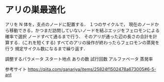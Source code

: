 # アリの巣最適化

アリを N 体を，支点のノードに配置する．
１つのサイクルで，
現在のノードから移動できる，かつまだ訪問していないノードを結ぶエッジをフェロモンによる確率で選択
ノードすべて通るまで行う．
そのアリが通った辺の長さの合計を計算する．(これを短くする)
すべてのアリの操作が終わったらフェロモンの蒸発を行う
規定サイクル数になるまで繰り返す．

調整するパラメータ
スタート地点
ありの数
試行回数
アルファベータ
蒸発率

参考サイト
https://qiita.com/ganariya/items/25824f1502478a673005#6-5-ant
